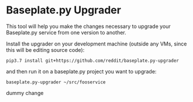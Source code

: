# Baseplate.py Upgrader

This tool will help you make the changes necessary to upgrade your Baseplate.py
service from one version to another.

Install the upgrader on your development machine (outside any VMs, since this
will be editing source code):

    pip3.7 install git+https://github.com/reddit/baseplate.py-upgrader

and then run it on a baseplate.py project you want to upgrade:

    baseplate.py-upgrader ~/src/fooservice

dummy change
